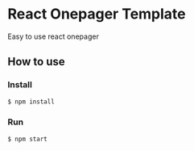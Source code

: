 # React Onepager Template  
Easy to use react onepager
## How to use

### Install
```js
$ npm install
```
### Run
```js
$ npm start
```
